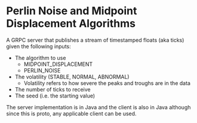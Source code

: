 # Perlin Noise and Midpoint Displacement Algorithms
A GRPC server that publishes a stream of timestamped floats (aka ticks) given the following inputs:
* The algorithm to use 
    * MIDPOINT_DISPLACEMENT
    * PERLIN_NOISE
* The volatility (STABLE, NORMAL, ABNORMAL)
    * Volatility refers to how severe the peaks and troughs are in the data
* The number of ticks to receive
* The seed (i.e. the starting value)

The server implementation is in Java and the client is also in Java although since this is proto, any applicable client can be used.

